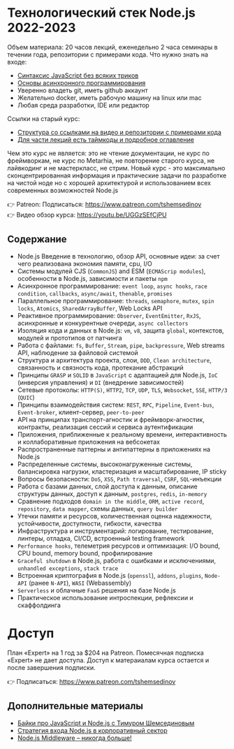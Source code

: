 # Технологический стек Node.js 2022-2023

Объем материала: 20 часов лекций, еженедельно 2 часа семинары в течении года, репозитории с примерами кода.
Что нужно знать на входе:
- [Синтаксис JavaScript без всяких триков](https://github.com/HowProgrammingWorks/Index/blob/master/Courses/Fundamentals.md)
- [Основы асинхронного программирования](https://github.com/HowProgrammingWorks/Index/blob/master/Courses/Asynchronous.md)
- Уверенно владеть git, иметь github аккаунт
- Желательно docker, иметь рабочую машину на linux или mac
- Любая среда разработки, IDE или редактор

Ссылки на старый курс:
- [Структура со ссылками на видео и репозитории с примерами кода](NodeJS.md)
- [Для части лекций есть таймкоды и подробное оглавление](NodeJS-timecodes.md)

Чем это курс не является: это не чтение документации, не курс по фреймворкам, не курс по Metarhia, не повторение старого курса, не лайвкодинг и не мастеркласс, не стрим. Новый курс - это максимально сконцентрированная информация и практические задачи по разработке на чистой ноде но с хорошей архитектурой и использованием всех современных возможностей Node.js

👉 Patreon: Подписаться: https://www.patreon.com/tshemsedinov  
👉 Видео обзор курса: https://youtu.be/UGGzSEfCjPU

## Содержание

- Node.js Введение в технологию, обзор API, основные идеи: за счет чего реализована экономия памяти, cpu, I/O
- Системы модулей CJS (`CommonJS`) and ESM (`ECMAScrip modules`), особенности в Node.js, зависимости и пакеты `npm`
- Асинхронное программирование: `event loop`, `async hooks`, `race condition`, `callbacks`, `async/await`, `thenable`, `promises`
- Параллельное программирование: `threads`, `semaphore`, `mutex`, `spin locks`, `Atomics`, `SharedArrayBuffer`, Web Locks API
- Реактивное программирование: `Observer`, `EventEmitter`, `RxJS`, асинхронные и конкурентные очереди, `async collectors`
- Изоляция кода и данных в Node.js: `vm`, `v8`, защита `global`, контекстов, модулей и прототипов от патчинга
- Работа с файлами: `fs`, `Buffer`, `Stream`, `pipe`, `backpressure`, Web streams API, наблюдение за файловой системой
- Структура и архитектура проекта, слои, `DDD`, `Clean architecture`, связанность и связность кода, протекание абстракций
- Принципы `GRASP` и `SOLID` в `JavaScript` с адаптацией для Node.js, `IoC` (инверсия управления) и `DI` (внедрение зависимостей)
- Сетевые протоколы: `HTTP(S)`, `HTTP2`, `TCP`, `UDP`, `TLS`, `Websocket`, `SSE`, `HTTP/3` (`QUIC`)
- Принципы взаимодействия систем: `REST`, `RPC`, `Pipeline`, `Event-bus`, `Event-broker`, клиент-сервер, `peer-to-peer`
- API на принципах транспорт-агностик и фреймворк-агностик, контракты, реализация сессий и сервиса аутентификации
- Приложения, приближенные к реальному времени, интерактивность и коллаборативные приложения на вебсокетах
- Распространенные паттерны и антипаттерны в приложениях на Node.js
- Распределенные системы, высоконагруженные системы, балансировка нагрузки, кластеризация и масштабирование, IP sticky
- Вопросы безопасности: `DoS`, `XSS`, `Path traversal`, `CSRF`, `SQL`-инъекции
- Работа с базами данных, слой доступа к данным, описание структуры данных, доступ к данным, `postgres`, `redis`, `in-memory`
- Сравнение подходов `domain in the middle`, `ORM`, `active record`, `repository`, `data mapper`, схемы данных, `query builder`
- Утечки памяти и ресурсов, количественная оценка надежности, устойчивости, доступности, гибкости, качества
- Инфраструктура и инструментарий: логирование, тестирование, линтеры, отладка, CI/CD, встроенный testing framework
- `Performance hooks`, телеметрия ресурсов и оптимизация: I/O bound, CPU bound, memory bound, профилирование
- `Graceful shutdown` в Node.js, работа с ошибками и исключениями, `unhandled exceptions`, `stack trace`
- Встроенная криптография в Node.js (`openssl`), `addons`, `plugins`, `Node-API` (ранее `N-API`), `WASI` (Webassembly)
- `Serverless` и облачные `FaaS` решения на базе Node.js
- Практическое использование интроспекции, рефлекcии и скаффолдинга

# Доступ

План «Expert» на 1 год за $204 на Patreon.
Помесячная подписка «Expert» не дает доступа.
Доступ к матераиалам курса остается и после завершения подписки.

👉 Подписаться: https://www.patreon.com/tshemsedinov

## Дополнительные материалы

- [Байки про JavaScript и Node.js с Тимуром Шемсединовым](https://youtu.be/hoKKYKMadQs)
- [Стратегия входа Node.js в корпоративный сектор](https://youtu.be/FLcBrP1KFYk)
- [Node.js Middleware – никогда больше!](https://youtu.be/RS8x73z4csI)
